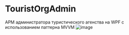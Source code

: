 # TouristOrgAdmin
АРМ администратора туристического агенства на WPF с использованием паттерна MVVM
![image](https://user-images.githubusercontent.com/91150975/221230153-027f5300-d866-4130-8fd6-f371e0aaec18.png)
